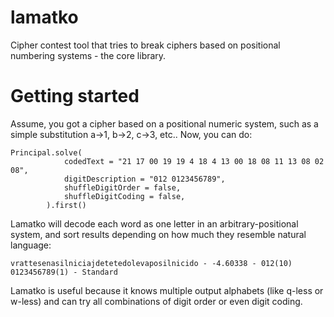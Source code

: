 # lamatko
Cipher contest tool that tries to break ciphers based on positional numbering systems - the core library.

# Getting started

Assume, you got a cipher based on a positional numeric system, such as a simple substitution a->1, b->2, c->3, etc.. Now, you can do:

```
Principal.solve(
            codedText = "21 17 00 19 19 4 18 4 13 00 18 08 11 13 08 02 08",
            digitDescription = "012 0123456789",
            shuffleDigitOrder = false,
            shuffleDigitCoding = false,
        ).first()
```

Lamatko will decode each word as one letter in an arbitrary-positional system, and sort results depending on how much they resemble natural language:

```
vrattesenasilniciajdetetedolevaposilnicido - -4.60338 - 012(10) 0123456789(1) - Standard
```

Lamatko is useful because it knows multiple output alphabets (like q-less or w-less) and can try all combinations of digit order or even digit coding. 
